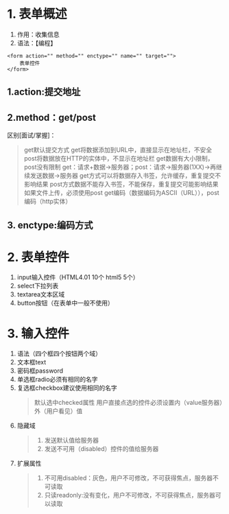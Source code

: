 # 1. 表单概述
1. 作用：收集信息
2. 语法：【编程】
```
<form action="" method="" enctype="" name="" target="">	
	表单控件
</form>
```
## 1.action:提交地址
## 2.method：get/post
区别[面试/掌握]：
> get默认提交方式
> get将数据添加到URL中，直接显示在地址栏，不安全
> post将数据放在HTTP的实体中，不显示在地址栏
> get数据有大小限制，post没有限制
> get：请求+数据->服务器；post：请求->服务器(1XX)->再继续发送数据->服务器
> get方式可以将数据存入书签，允许缓存，重复提交不影响结果
> post方式数据不能存入书签，不能保存，重复提交可能影响结果
> 如果文件上传，必须使用post
> get编码（数据编码为ASCII（URL）），post编码（http实体）
## 3. enctype:编码方式
# 2. 表单控件
1. input输入控件（HTML4.01 10个 html5 5个）
2. select下拉列表
3. textarea文本区域
4. button按钮（在表单中一般不使用）
# 3. 输入控件
1. 语法（四个框四个按钮两个域）
2. 文本框text
3. 密码框password
3. 单选框radio必须有相同的名字
4. 复选框checkbox建议使用相同的名字
	> 默认选中checked属性
	> 用户直接点选的控件必须设置内（value服务器）外（用户看见）值
5. 隐藏域
	> 1. 发送默认值给服务器
	> 2. 发送不可用（disabled）控件的值给服务器
6. 扩展属性
	> 1. 不可用disabled：灰色，用户不可修改，不可获得焦点，服务器不可读取
	> 2. 只读readonly:没有变化，用户不可修改，不可获得焦点，服务器可以读取

